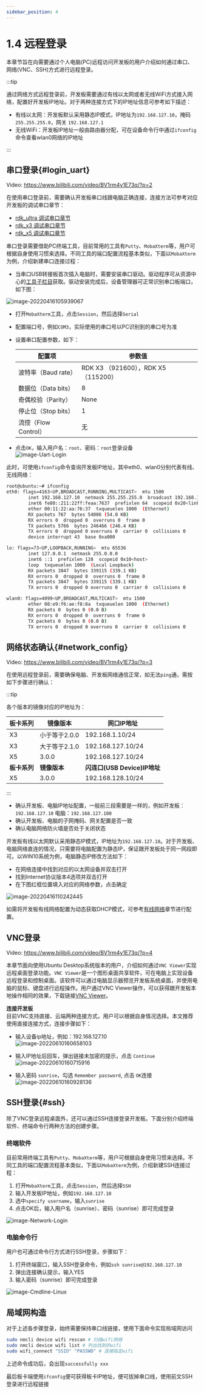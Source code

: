 ```yaml
---
sidebar_position: 4
---
```


# 1.4 远程登录

本章节旨在向需要通过个人电脑(PC)远程访问开发板的用户介绍如何通过串口、网络(VNC、SSH)方式进行远程登录。

:::tip

通过网络方式远程登录前，开发板需要通过有线以太网或者无线WiFi方式接入网络，配置好开发板IP地址。对于两种连接方式下的IP地址信息可参考如下描述：

- 有线以太网：开发板默认采用静态IP模式，IP地址为`192.168.127.10`，掩码`255.255.255.0`，网关 `192.168.127.1`
- 无线WiFi：开发板IP地址一般由路由器分配，可在设备命令行中通过`ifconfig`命令查看wlan0网络的IP地址

:::

## 串口登录{#login_uart}

Video: https://www.bilibili.com/video/BV1rm4y1E73q/?p=2

在使用串口登录前，需要确认开发板串口线跟电脑正确连接，连接方法可参考对应开发板的调试串口章节：

- [rdk_ultra 调试串口章节](../01_Quick_start/hardware_introduction/rdk_ultra.md#debug_uart)
- [rdk_x3 调试串口章节](../01_Quick_start/hardware_introduction/rdk_x3.md#debug_uart)
- [rdk_x5 调试串口章节](../01_Quick_start/hardware_introduction/rdk_x5.md#debug_uart)

串口登录需要借助PC终端工具，目前常用的工具有`Putty`、`MobaXterm`等，用户可根据自身使用习惯来选择。不同工具的端口配置流程基本类似，下面以`MobaXterm`为例，介绍新建串口连接过程：

- 当串口USB转接板首次插入电脑时，需要安装串口驱动。驱动程序可从资源中心的[工具子栏目](https://developer.d-robotics.cc/resource)获取。驱动安装完成后，设备管理器可正常识别串口板端口，如下图：  

![image-20220416105939067](../../static/img/01_Quick_start/image/remote_login/image-20220416105939067.png)


- 打开`MobaXterm`工具，点击`Session`，然后选择`Serial`

- 配置端口号，例如`COM3`，实际使用的串口号以PC识别到的串口号为准

- 设置串口配置参数，如下：
  
  | 配置项               | 参数值                               |
  | -------------------- | ------------------------------------ |
  | 波特率（Baud rate）  | RDK X3 （921600），RDK X5 （115200） |
  | 数据位（Data bits）  | 8                                    |
  | 奇偶校验（Parity）   | None                                 |
  | 停止位（Stop bits）  | 1                                    |
  | 流控（Flow Control） | 无                                   |
  
- 点击`OK`，输入用户名：`root`、密码：`root`登录设备  
![image-Uart-Login](../../static/img/01_Quick_start/image/remote_login/image-Uart-Login.gif)

此时，可使用`ifconfig`命令查询开发板IP地址，其中eth0、wlan0分别代表有线、无线网络：
```bash
root@ubuntu:~# ifconfig
eth0: flags=4163<UP,BROADCAST,RUNNING,MULTICAST>  mtu 1500
        inet 192.168.127.10  netmask 255.255.255.0  broadcast 192.168.1.255
        inet6 fe80::211:22ff:feaa:7637  prefixlen 64  scopeid 0x20<link>
        ether 00:11:22:aa:76:37  txqueuelen 1000  (Ethernet)
        RX packets 767  bytes 54006 (54.0 KB)
        RX errors 0  dropped 0  overruns 0  frame 0
        TX packets 5766  bytes 246466 (246.4 KB)
        TX errors 0  dropped 0 overruns 0  carrier 0  collisions 0
        device interrupt 43  base 0xa000  

lo: flags=73<UP,LOOPBACK,RUNNING>  mtu 65536
        inet 127.0.0.1  netmask 255.0.0.0
        inet6 ::1  prefixlen 128  scopeid 0x10<host>
        loop  txqueuelen 1000  (Local Loopback)
        RX packets 3847  bytes 339115 (339.1 KB)
        RX errors 0  dropped 0  overruns 0  frame 0
        TX packets 3847  bytes 339115 (339.1 KB)
        TX errors 0  dropped 0 overruns 0  carrier 0  collisions 0

wlan0: flags=4099<UP,BROADCAST,MULTICAST>  mtu 1500
        ether 08:e9:f6:ae:f8:8a  txqueuelen 1000  (Ethernet)
        RX packets 0  bytes 0 (0.0 B)
        RX errors 0  dropped 0  overruns 0  frame 0
        TX packets 0  bytes 0 (0.0 B)
        TX errors 0  dropped 0 overruns 0  carrier 0  collisions 0
```

## 网络状态确认{#network_config}

Video: https://www.bilibili.com/video/BV1rm4y1E73q/?p=3

在使用远程登录前，需要确保电脑、开发板网络通信正常，如无法`ping`通，需按如下步骤进行确认：

:::tip

各个版本的镜像对应的IP地址为：

| 板卡系列     | 镜像版本      | 网口IP地址                   |
| ------------ | ------------- | ---------------------------- |
| X3           | 小于等于2.0.0 | 192.168.1.10/24              |
| X3           | 大于等于2.1.0 | 192.168.127.10/24            |
| X5           | 3.0.0         | 192.168.127.10/24            |
| **板卡系列** | **镜像版本**  | **闪连口(USB Device)IP地址** |
| X5           | 3.0.0         | 192.168.128.10/24            |

:::

- 确认开发板、电脑IP地址配置，一般前三段需要是一样的，例如开发板：`192.168.127.10`  电脑：`192.168.127.100`
- 确认开发板、电脑的子网掩码、网关配置是否一致
- 确认电脑网络防火墙是否处于关闭状态

开发板有线以太网默认采用静态IP模式，IP地址为`192.168.127.10`。对于开发板、电脑网络直连的情况，只需要将电脑配置为静态IP，保证跟开发板处于同一网段即可。以WIN10系统为例，电脑静态IP修改方法如下：

- 在网络连接中找到对应的以太网设备并双击打开
- 找到Internet协议版本4选项并双击打开
- 在下图红框位置填入对应的网络参数，点击确定

![image-20220416110242445](../../static/img/01_Quick_start/image/remote_login/image-20220416110242445.png)

如需将开发板有线网络配置为动态获取DHCP模式，可参考[有线网络](../02_System_configuration/01_network_blueteeth.md)章节进行配置。

## VNC登录

Video: https://www.bilibili.com/video/BV1rm4y1E73q/?p=4

本章节面向使用Ubuntu Desktop系统版本的用户，介绍如何通过`VNC Viewer`实现远程桌面登录功能。`VNC Viewer`是一个图形桌面共享软件，可在电脑上实现设备远程登录和控制桌面。该软件可以通过电脑显示器预览开发板系统桌面，并使用电脑的鼠标、键盘进行远程操作。用户通过VNC Viewer操作，可以获得跟开发板本地操作相同的效果，下载链接[VNC Viewer](https://www.realvnc.com/en/connect/download/viewer/)。

**连接开发板**  
目前VNC支持直接、云端两种连接方式，用户可以根据自身情况选择。本文推荐使用直接连接方式，连接步骤如下：

- 输入设备ip地址，例如：192.168.127.10  
![image-20220610160658103](../../static/img/01_Quick_start/image/remote_login/image-20220610160658103.png)

- 输入IP地址后回车，弹出链接未加密的提示，点击 `Continue`  
![image-20220610160715916](../../static/img/01_Quick_start/image/remote_login/image-20220610160715916.png)

- 输入密码 `sunrise`，勾选 `Remember password`, 点击 `OK`连接  
![image-20220610160928136](../../static/img/01_Quick_start/image/remote_login/image-20220610160928136.png)

## SSH登录{#ssh}
除了VNC登录远程桌面外，还可以通过SSH连接登录开发板。下面分别介绍终端软件、终端命令行两种方法的创建步骤。

### 终端软件
目前常用终端工具有`Putty`、`MobaXterm`等，用户可根据自身使用习惯来选择。不同工具的端口配置流程基本类似，下面以`MobaXterm`为例，介绍新建SSH连接过程：

1. 打开`MobaXterm`工具，点击`Session`，然后选择`SSH`
2. 输入开发板IP地址，例如`192.168.127.10`
3. 选中`specify username`，输入`sunrise`
4. 点击OK后，输入用户名（sunrise）、密码（sunrise）即可完成登录

![image-Network-Login](../../static/img/01_Quick_start/image/remote_login/image-Network-Login.gif)

### 电脑命令行 
用户也可通过命令行方式进行SSH登录，步骤如下：

1. 打开终端窗口，输入SSH登录命令，例如`ssh sunrise@192.168.127.10`
2. 弹出连接确认提示，输入YES
3. 输入密码（sunrise）即可完成登录

![image-Cmdline-Linux](../../static/img/01_Quick_start/image/remote_login/linux_login_01.gif)

## 局域网构造

对于上述各步骤登录，始终需要保持串口线链接，使用下面命令实现局域网访问

```bash
sudo nmcli device wifi rescan # 扫描wifi⽹络
sudo nmcli device wifi list # 列出找到的wifi
sudo wifi_connect "SSID" "PASSWD" # 连接指定wifi
```

上述命令成功后，会出现`successfully xxx`

最后板卡端使用`ifconfig`便可获得板卡IP地址，便可拔掉串口线，使用前文SSH登录进行远程链接